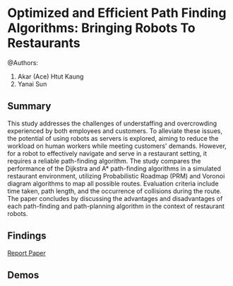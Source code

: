 # Optimized and Efficient Path Finding Algorithms: Bringing Robots To Restaurants

@Authors: 
1. Akar (Ace) Htut Kaung
2. Yanai Sun

## Summary 
This study addresses the challenges of understaffing and overcrowding experienced by both employees and customers. To alleviate these issues, the potential of using robots as servers is explored, aiming to reduce the workload on human workers while meeting customers' demands. However, for a robot to effectively navigate and serve in a restaurant setting, it requires a reliable path-finding algorithm. The study compares the performance of the Dijkstra and A* path-finding algorithms in a simulated restaurant environment, utilizing Probabilistic Roadmap (PRM) and Voronoi diagram algorithms to map all possible routes. Evaluation criteria include time taken, path length, and the occurrence of collisions during the route. The paper concludes by discussing the advantages and disadvantages of each path-finding and path-planning algorithm in the context of restaurant robots.

## Findings
[Report Paper](Findings.pdf)

## Demos

